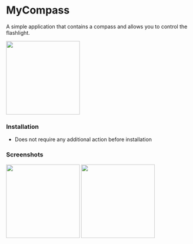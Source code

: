 # MyCompass
A simple application that contains a compass and allows you to control the flashlight.

<a href="https://itunes.apple.com/ru/app/mycompass-%C2%BA/id1459741994?mt=8">
  <img src="https://play.google.com/intl/en_gb/badges/images/generic/en_badge_web_generic.png" width="200"> 
</a>

 
### Installation
- Does not require any additional action before installation
 
### Screenshots
<img src="https://i.ibb.co/h8wdzpC/IMG-F0-DFD3-B90075-1.jpg" width="200">
<img src="https://i.ibb.co/MnT4Ts0/IMG-F0-DFD3-B90075-2.jpg" width="200"

